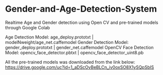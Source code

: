 # Gender-and-Age-Detection-System

Realtime Age and Gender detection using Open CV and pre-trained models through Google Colab

Age Detection Model: age_deploy.prototxt | modelNweight/age_net.caffemodel Gender Detection Model: gender_deploy.prototxt | gender_net.caffemodel OpenCV Face Detection Model: opencv_face_detector.pbtxt | opencv_face_detector_uint8.pb

All the pre-trained models was downloaded from the link below: https://drive.google.com/uc?id=1_aDScOvBeBLCn_iv0oxSO8X1ySQpSbIS
